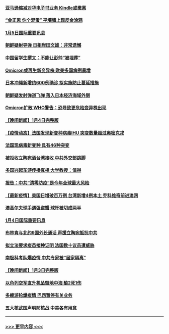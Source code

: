 #### [亚马逊缩减对华电子书业务 Kindle或撤离](../pages/prog202/a103313236.md?t=01052150) 
#### [“金正恩 你个混蛋” 平壤墙上现反金涂鸦](../pages/prog202/a103313231.md?t=01052150) 
#### [1月5日国际重要讯息](../pages/prog202/a103313267.md?t=01052150) 
#### [朝鲜疑射导弹 日相岸田文雄：非常遗憾](../pages/prog202/a103313246.md?t=01052150) 
#### [中国留学生撰文：不能让彭帅“被埋葬”](../pages/prog202/a103313154.md?t=01052150) 
#### [Omicron或再生新变异株 欧美多国病例暴增](../pages/prog202/a103313091.md?t=01052150) 
#### [日本冲绳新增约600例确诊 拟实施防止蔓延措施](../pages/prog202/a103313076.md?t=01052150) 
#### [朝鲜疑发射弹道飞弹 落入日本经济海域外侧](../pages/prog202/a103313060.md?t=01052150) 
#### [Omicron扩散 WHO警告：恐导致更危险变异株出现](../pages/prog202/a103312998.md?t=01052150) 
#### [【晚间新闻】1月4日完整版](../pages/prog202/a103312962.md?t=01052150) 
#### [【疫情动态】法国发现新变种病毒IHU 突变数量超过奥密克戎](../pages/prog202/a103312809.md?t=01052150) 
#### [法国现病毒新变种 具有46种突变](../pages/prog202/a103312896.md?t=01052150) 
#### [被拒收立陶宛酒台湾接收 中共外交部跳脚](../pages/prog202/a103312771.md?t=01052150) 
#### [多国兴起车游传播真相 大学教授：值得](../pages/prog202/a103312759.md?t=01052150) 
#### [报告：中共“清零防疫”是今年全球最大风险](../pages/prog202/a103312694.md?t=01052150) 
#### [【最新疫情】美国日增破百万例 台湾新增4例本土 乔科维奇前进澳网](../pages/prog202/a103312562.md?t=01052150) 
#### [澳高尔夫球手遇强盗蟹 球杆被切成两半](../pages/prog202/a103312407.md?t=01052150) 
#### [1月4日国际重要讯息](../pages/prog202/a103312322.md?t=01052150) 
#### [布林肯与北约9国外长通话 声援立陶宛抵抗中共](../pages/prog202/a103312206.md?t=01052150) 
#### [拟立法要求疫苗接种证明 法国数十议员遭威胁](../pages/prog202/a103312188.md?t=01052150) 
#### [南极科考队爆疫情 中共专家被“居家隔离”](../pages/prog202/a103312069.md?t=01052150) 
#### [【晚间新闻】1月3日完整版](../pages/prog202/a103312038.md?t=01052150) 
#### [以色列空军直升机坠毁地中海 酿2死1伤](../pages/prog202/a103312082.md?t=01052150) 
#### [多艘游轮爆疫情 巴西暂停有关业务](../pages/prog202/a103312019.md?t=01052150) 
#### [五大核武国声明防核战 中美各有用意](../pages/prog202/a103311855.md?t=01052150) 

----
#### [ >>> 更早内容 <<< ](../indexes/prog202-earlier.md)
